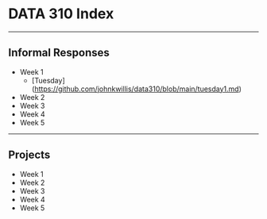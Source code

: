 # DATA 310 Index
---
## Informal Responses
* Week 1
  + [Tuesday] (https://github.com/johnkwillis/data310/blob/main/tuesday1.md)
* Week 2
* Week 3
* Week 4
* Week 5
---
## Projects
* Week 1
* Week 2
* Week 3
* Week 4
* Week 5
